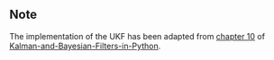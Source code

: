 ## Note

The implementation of the UKF has been adapted from [chapter 10](http://nbviewer.jupyter.org/github/rlabbe/Kalman-and-Bayesian-Filters-in-Python/blob/master/10-Unscented-Kalman-Filter.ipynb#Implementation-of-the-UKF) of [Kalman-and-Bayesian-Filters-in-Python](https://github.com/rlabbe/Kalman-and-Bayesian-Filters-in-Python).